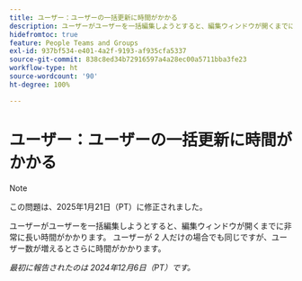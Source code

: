 ```yaml
---
title: ユーザー：ユーザーの一括更新に時間がかかる
description: ユーザーがユーザーを一括編集しようとすると、編集ウィンドウが開くまでに非常に長い時間がかかります。 ユーザーが 2 人だけの場合でも同じですが、ユーザー数が増えるとさらに時間がかかります。
hidefromtoc: true
feature: People Teams and Groups
exl-id: 937bf534-e401-4a2f-9193-af935cfa5337
source-git-commit: 838c8ed34b72916597a4a28ec00a5711bba3fe23
workflow-type: ht
source-wordcount: '90'
ht-degree: 100%

---
```


# ユーザー：ユーザーの一括更新に時間がかかる

>[!NOTE]
>
>この問題は、2025年1月21日（PT）に修正されました。

ユーザーがユーザーを一括編集しようとすると、編集ウィンドウが開くまでに非常に長い時間がかかります。 ユーザーが 2 人だけの場合でも同じですが、ユーザー数が増えるとさらに時間がかかります。

_最初に報告されたのは 2024年12月6日（PT）です。_
